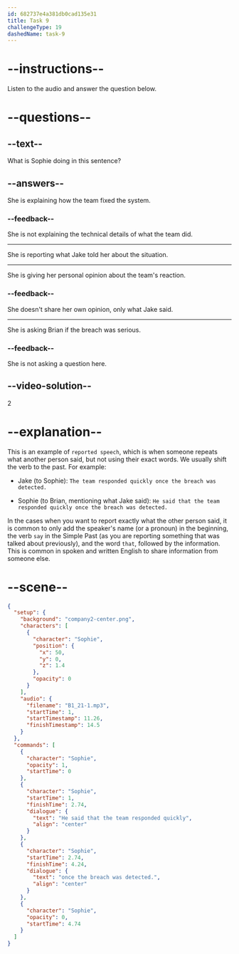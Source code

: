 ```yaml
---
id: 682737e4a381db0cad135e31
title: Task 9
challengeType: 19
dashedName: task-9
---
```


<!-- (Audio) Sophie: He said that the team responded quickly once the breach was detected. -->

# --instructions--

Listen to the audio and answer the question below.

# --questions--

## --text--

What is Sophie doing in this sentence?

## --answers--

She is explaining how the team fixed the system.

### --feedback--

She is not explaining the technical details of what the team did.

---

She is reporting what Jake told her about the situation.

---

She is giving her personal opinion about the team's reaction.

### --feedback--

She doesn't share her own opinion, only what Jake said.

---

She is asking Brian if the breach was serious.

### --feedback--

She is not asking a question here.

## --video-solution--

2

# --explanation--

This is an example of `reported speech`, which is when someone repeats what another person said, but not using their exact words. We usually shift the verb to the past. For example:  

- Jake (to Sophie): `The team responded quickly once the breach was detected.`

- Sophie (to Brian, mentioning what Jake said): `He said that the team responded quickly once the breach was detected.`

In the cases when you want to report exactly what the other person said, it is common to only add the speaker's name (or a pronoun) in the beginning, the verb `say` in the Simple Past (as you are reporting something that was talked about previously), and the word `that`, followed by the information. This is common in spoken and written English to share information from someone else.

# --scene--

```json
{
  "setup": {
    "background": "company2-center.png",
    "characters": [
      {
        "character": "Sophie",
        "position": {
          "x": 50,
          "y": 0,
          "z": 1.4
        },
        "opacity": 0
      }
    ],
    "audio": {
      "filename": "B1_21-1.mp3",
      "startTime": 1,
      "startTimestamp": 11.26,
      "finishTimestamp": 14.5
    }
  },
  "commands": [
    {
      "character": "Sophie",
      "opacity": 1,
      "startTime": 0
    },
    {
      "character": "Sophie",
      "startTime": 1,
      "finishTime": 2.74,
      "dialogue": {
        "text": "He said that the team responded quickly",
        "align": "center"
      }
    },
    {
      "character": "Sophie",
      "startTime": 2.74,
      "finishTime": 4.24,
      "dialogue": {
        "text": "once the breach was detected.",
        "align": "center"
      }
    },
    {
      "character": "Sophie",
      "opacity": 0,
      "startTime": 4.74
    }
  ]
}
```
